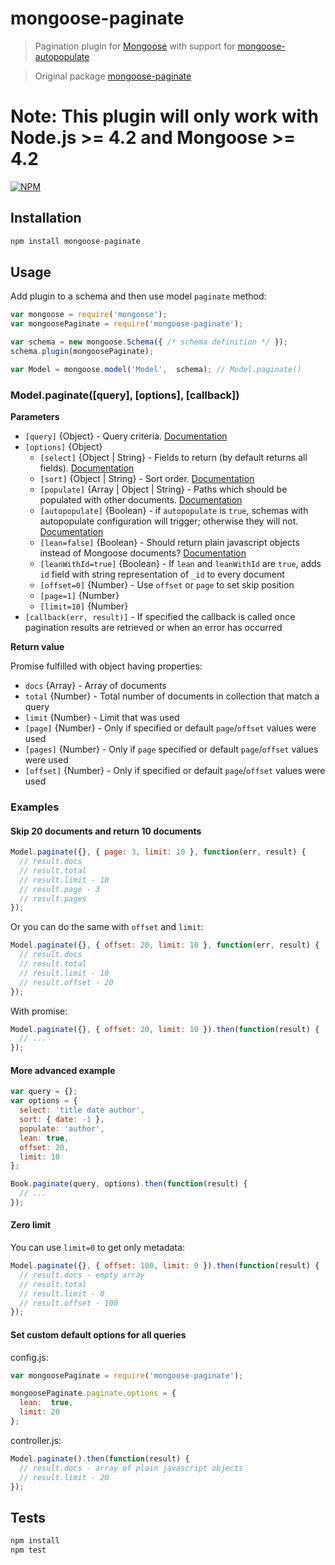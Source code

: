 
# mongoose-paginate

> Pagination plugin for [Mongoose](http://mongoosejs.com) with support for [mongoose-autopopulate](https://www.npmjs.com/package/mongoose-autopopulate)

> Original package [mongoose-paginate](https://www.npmjs.com/package/mongoose-paginate)

**Note:** This plugin will only work with Node.js >= 4.2 and Mongoose >= 4.2
=======
[![NPM](https://nodei.co/npm/mongoose-paginate.png?downloads=true&downloadRank=true&stars=true)](https://nodei.co/npm/mongoose-paginate/)

## Installation

```sh
npm install mongoose-paginate
```

## Usage

Add plugin to a schema and then use model `paginate` method:

```js
var mongoose = require('mongoose');
var mongoosePaginate = require('mongoose-paginate');

var schema = new mongoose.Schema({ /* schema definition */ });
schema.plugin(mongoosePaginate);

var Model = mongoose.model('Model',  schema); // Model.paginate()
```

### Model.paginate([query], [options], [callback])

**Parameters**

* `[query]` {Object} - Query criteria. [Documentation](https://docs.mongodb.org/manual/tutorial/query-documents)
* `[options]` {Object}
  - `[select]` {Object | String} - Fields to return (by default returns all fields). [Documentation](http://mongoosejs.com/docs/api.html#query_Query-select) 
  - `[sort]` {Object | String} - Sort order. [Documentation](http://mongoosejs.com/docs/api.html#query_Query-sort) 
  - `[populate]` {Array | Object | String} - Paths which should be populated with other documents. [Documentation](http://mongoosejs.com/docs/api.html#query_Query-populate)
  - `[autopopulate]` {Boolean} - if `autopopulate` is `true`, schemas with autopopulate configuration will trigger; otherwise they will not. [Documentation](https://www.npmjs.com/package/mongoose-autopopulate)
  - `[lean=false]` {Boolean} - Should return plain javascript objects instead of Mongoose documents?  [Documentation](http://mongoosejs.com/docs/api.html#query_Query-lean)
  - `[leanWithId=true]` {Boolean} - If `lean` and `leanWithId` are `true`, adds `id` field with string representation of `_id` to every document
  - `[offset=0]` {Number} - Use `offset` or `page` to set skip position
  - `[page=1]` {Number}
  - `[limit=10]` {Number}
* `[callback(err, result)]` - If specified the callback is called once pagination results are retrieved or when an error has occurred

**Return value**

Promise fulfilled with object having properties:
* `docs` {Array} - Array of documents
* `total` {Number} - Total number of documents in collection that match a query
* `limit` {Number} - Limit that was used
* `[page]` {Number} - Only if specified or default `page`/`offset` values were used 
* `[pages]` {Number} - Only if `page` specified or default `page`/`offset` values were used 
* `[offset]` {Number} - Only if specified or default `page`/`offset` values were used

### Examples

#### Skip 20 documents and return 10 documents

```js
Model.paginate({}, { page: 3, limit: 10 }, function(err, result) {
  // result.docs
  // result.total
  // result.limit - 10
  // result.page - 3
  // result.pages
});
```

Or you can do the same with `offset` and `limit`:

```js
Model.paginate({}, { offset: 20, limit: 10 }, function(err, result) {
  // result.docs
  // result.total
  // result.limit - 10
  // result.offset - 20
});
```

With promise:

```js
Model.paginate({}, { offset: 20, limit: 10 }).then(function(result) {
  // ...
});
```

#### More advanced example

```js
var query = {};
var options = {
  select: 'title date author',
  sort: { date: -1 },
  populate: 'author',
  lean: true,
  offset: 20, 
  limit: 10
};

Book.paginate(query, options).then(function(result) {
  // ...
});
```

#### Zero limit

You can use `limit=0` to get only metadata:

```js
Model.paginate({}, { offset: 100, limit: 0 }).then(function(result) {
  // result.docs - empty array
  // result.total
  // result.limit - 0
  // result.offset - 100
});
```

#### Set custom default options for all queries

config.js:

```js
var mongoosePaginate = require('mongoose-paginate');

mongoosePaginate.paginate.options = { 
  lean:  true,
  limit: 20
};
```

controller.js:

```js
Model.paginate().then(function(result) {
  // result.docs - array of plain javascript objects
  // result.limit - 20
});
```

## Tests

```sh
npm install
npm test
```